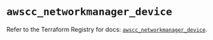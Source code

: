 # `awscc_networkmanager_device`

Refer to the Terraform Registry for docs: [`awscc_networkmanager_device`](https://registry.terraform.io/providers/hashicorp/awscc/0.70.0/docs/resources/networkmanager_device).
